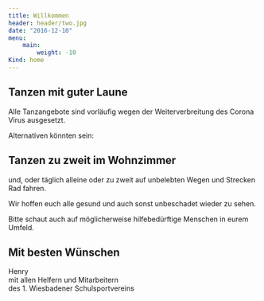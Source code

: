```yaml
---
title: Willkommen
header: header/two.jpg
date: "2016-12-10"
menu:
    main:
        weight: -10
Kind: home
---
```


## Tanzen mit guter Laune  

Alle Tanzangebote sind vorläufig wegen der Weiterverbreitung des Corona Virus ausgesetzt.  

Alternativen könnten sein:  

## Tanzen zu zweit im Wohnzimmer  

und, oder täglich alleine oder zu zweit auf unbelebten Wegen und Strecken Rad fahren.  

Wir hoffen euch alle gesund und auch sonst unbeschadet wieder zu sehen.  

Bitte schaut auch auf möglicherweise hilfebedürftige Menschen in eurem Umfeld.  

## Mit besten Wünschen

Henry  
mit allen Helfern und Mitarbeitern  
des 1. Wiesbadener Schulsportvereins
